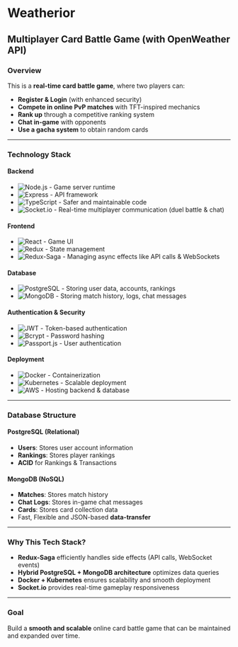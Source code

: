 # Weatherior

## Multiplayer Card Battle Game (with OpenWeather API)

### Overview
This is a **real-time card battle game**, where two players can:
- **Register & Login** (with enhanced security)
- **Compete in online PvP matches** with TFT-inspired mechanics
- **Rank up** through a competitive ranking system
- **Chat in-game** with opponents
- **Use a gacha system** to obtain random cards

---

### Technology Stack

#### Backend
- ![Node.js](https://img.shields.io/badge/Node.js-339933?style=for-the-badge&logo=node.js&logoColor=white) - Game server runtime
- ![Express](https://img.shields.io/badge/Express.js-000000?style=for-the-badge&logo=express&logoColor=white) - API framework
- ![TypeScript](https://img.shields.io/badge/TypeScript-3178C6?style=for-the-badge&logo=typescript&logoColor=white) - Safer and maintainable code
- ![Socket.io](https://img.shields.io/badge/Socket.io-010101?style=for-the-badge&logo=socket.io&logoColor=white) - Real-time multiplayer communication (duel battle & chat)

#### Frontend
- ![React](https://img.shields.io/badge/React-61DAFB?style=for-the-badge&logo=react&logoColor=white) - Game UI
- ![Redux](https://img.shields.io/badge/Redux-764ABC?style=for-the-badge&logo=redux&logoColor=white) - State management
- ![Redux-Saga](https://img.shields.io/badge/Redux--Saga-999999?style=for-the-badge&logo=redux-saga&logoColor=white) - Managing async effects like API calls & WebSockets

#### Database
- ![PostgreSQL](https://img.shields.io/badge/PostgreSQL-336791?style=for-the-badge&logo=postgresql&logoColor=white) - Storing user data, accounts, rankings
- ![MongoDB](https://img.shields.io/badge/MongoDB-47A248?style=for-the-badge&logo=mongodb&logoColor=white) - Storing match history, logs, chat messages

#### Authentication & Security
- ![JWT](https://img.shields.io/badge/JWT-000000?style=for-the-badge&logo=jsonwebtokens&logoColor=white) - Token-based authentication
- ![Bcrypt](https://img.shields.io/badge/Bcrypt-4A90E2?style=for-the-badge) - Password hashing
- ![Passport.js](https://img.shields.io/badge/Passport.js-34E27A?style=for-the-badge&logo=passport&logoColor=white) - User authentication

#### Deployment
- ![Docker](https://img.shields.io/badge/Docker-2496ED?style=for-the-badge&logo=docker&logoColor=white) - Containerization
- ![Kubernetes](https://img.shields.io/badge/Kubernetes-326CE5?style=for-the-badge&logo=kubernetes&logoColor=white) - Scalable deployment
- ![AWS](https://img.shields.io/badge/AWS-232F3E?style=for-the-badge&logo=amazon-aws&logoColor=white) - Hosting backend & database

---

### Database Structure
#### **PostgreSQL** (Relational)
- **Users**: Stores user account information
- **Rankings**: Stores player rankings
- **ACID** for Rankings & Transactions

#### **MongoDB** (NoSQL)
- **Matches**: Stores match history
- **Chat Logs**: Stores in-game chat messages
- **Cards**: Stores card collection data
- Fast, Flexible and JSON-based **data-transfer**
---

### Why This Tech Stack?
- **Redux-Saga** efficiently handles side effects (API calls, WebSocket events)
- **Hybrid PostgreSQL + MongoDB architecture** optimizes data queries
- **Docker + Kubernetes** ensures scalability and smooth deployment
- **Socket.io** provides real-time gameplay responsiveness

---

### Goal
Build a **smooth and scalable** online card battle game that can be maintained and expanded over time.

